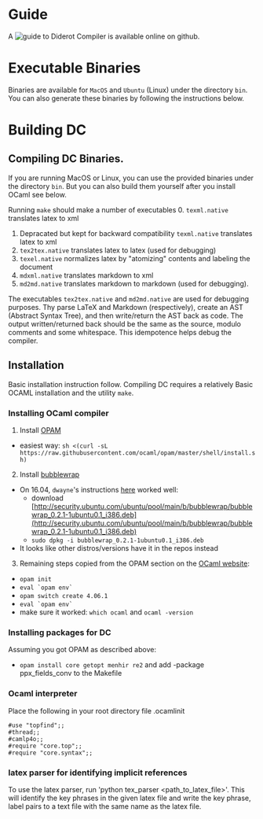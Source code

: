 # Guide
A ![guide to Diderot Compiler](https://github.com/diderot-edu/guide)
is available online on github.


# Executable Binaries
Binaries are available for `MacOS` and `Ubuntu` (Linux) under the directory `bin`.  You can also generate these binaries by following the instructions below.

# Building DC


## Compiling DC Binaries.

If you are running MacOS or Linux, you can use the provided binaries under the directory `bin`. But you can also build them yourself after you install OCaml see below.

Running  `make` should make a number of executables
0. `texml.native` translates latex to xml
1.  Depracated but kept for backward compatibility `texml.native` translates latex to xml
2. `tex2tex.native` translates latex to latex (used for debugging)
3. `texel.native` normalizes latex by "atomizing" contents and labeling the document
4. `mdxml.native` translates markdown to xml
5. `md2md.native` translates markdown to markdown (used for debugging).


The executables `tex2tex.native` and `md2md.native` are used for debugging purposes.  Thy parse LaTeX and Markdown (respectively), create an AST (Abstract Syntax Tree), and then write/return the AST back as code.  The output written/returned back should be the same as the source, modulo comments and some whitespace.  This idempotence helps debug the compiler.


## Installation

Basic installation instruction follow.  Compiling DC requires a relatively Basic OCAML installation and the utility `make`.

### Installing OCaml compiler
1. Install [OPAM](https://opam.ocaml.org/doc/Install.html)
  - easiest way: `sh <(curl -sL https://raw.githubusercontent.com/ocaml/opam/master/shell/install.sh)`
2. Install [bubblewrap](https://github.com/projectatomic/bubblewrap)
  - On 16.04, `dwayne`'s instructions [here](https://github.com/ocaml/opam/issues/3424) worked well:
    - download [http://security.ubuntu.com/ubuntu/pool/main/b/bubblewrap/bubblewrap_0.2.1-1ubuntu0.1_i386.deb](http://security.ubuntu.com/ubuntu/pool/main/b/bubblewrap/bubblewrap_0.2.1-1ubuntu0.1_i386.deb)
    - `sudo dpkg -i bubblewrap_0.2.1-1ubuntu0.1_i386.deb`
  - It looks like other distros/versions have it in the repos instead
3. Remaining steps copied from the OPAM section on the [OCaml website](https://ocaml.org/docs/install.html):
  - `opam init`
  - ``eval `opam env` ``
  - `opam switch create 4.06.1`
  - ``eval `opam env` ``
  - make sure it worked: `which ocaml` and `ocaml -version`

### Installing packages for DC
Assuming you got OPAM as described above:
- `opam install core getopt menhir re2`
and add  -package ppx_fields_conv
to the Makefile

### Ocaml interpreter
Place the following in your root directory file .ocamlinit

```
#use "topfind";;
#thread;;
#camlp4o;;
#require "core.top";;
#require "core.syntax";;
```

### latex parser for identifying implicit references
To use the latex parser, run 'python tex_parser <path_to_latex_file>'. This will identify the key phrases in the given latex file and write the key phrase, label pairs to a text file with the same name as the latex file.
